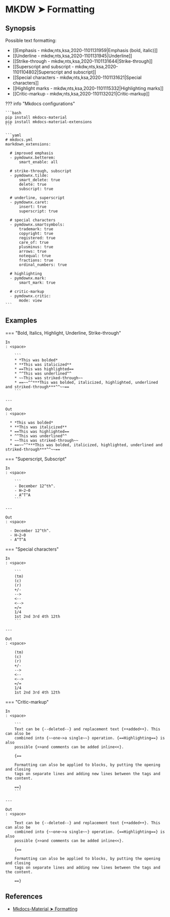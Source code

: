 # MKDW ➤ Formatting

## Synopsis

Possible text formatting:

- [[Emphasis - mkdw,nts,ksa,2020-1101131959|Emphasis (bold, italic)]]
- [[Underline - mkdw,nts,ksa,2020-1101131945|Underline]]
- [[Strike-through - mkdw,nts,ksa,2020-1101131644|Strike-through]]
- [[Superscript and subscript - mkdw,nts,ksa,2020-1101104802|Superscript and subscript]]
- [[Special characters - mkdw,nts,ksa,2020-1101131621|Special characters]]
- [[Highlight marks - mkdw,nts,ksa,2020-1101115332|Highlighting marks]]
- [[Critic-markup - mkdw,nts,ksa,2020-1101132021|Critic-markup]]

??? info "Mkdocs configurations"

    ```bash
    pip install mkdocs-material
    pip install mkdocs-material-extensions
    ```

    ```yaml
    # mkdocs.yml
    markdown_extensions:

      # improved emphasis
      - pymdownx.betterem:
          smart_enable: all

      # strike-through, subscript
      - pymdownx.tilde:
          smart_delete: true
          delete: true
          subscript: true

      # underline, superscript
      - pymdownx.caret:
          insert: true
          superscript: true

      # special characters
      - pymdownx.smartsymbols:
          trademark: true
          copyright: true
          registered: true
          care_of: true
          plusminus: true
          arrows: true
          notequal: true
          fractions: true
          ordinal_numbers: true

      # highlighting
      - pymdownx.mark:
          smart_mark: true

      # critic-markup
      - pymdownx.critic:
          mode: view
    ```

## Examples

=== "Bold, Italics, Highlight, Underline, Strike-through"

    In
    : <space>

        ```
        * *This was bolded*
        * **This was italicized**
        * ==This was highlighted==
        * ^^This was underlined^^
        * ~~This was striked-through~~
        * ==~~^^***This was bolded, italicized, highlighted, underlined and striked-through***^^~~==
        ```

    ---

    Out
    : <space>

      * *This was bolded*
      * **This was italicized**
      * ==This was highlighted==
      * ^^This was underlined^^
      * ~~This was striked-through~~
      * ==~~^^***This was bolded, italicized, highlighted, underlined and striked-through***^^~~==

=== "Superscript, Subscript"

    In
    : <space>

        ```
        - December 12^th^.
        - H~2~0
        - A^T^A
        ```

    ---

    Out
    : <space>

      - December 12^th^.
      - H~2~0
      - A^T^A

=== "Special characters"

    In
    : <space>

        ```
        (tm)
        (c)
        (r)
        +/-
        -->
        <--
        <-->
        =/=
        1/4
        1st 2nd 3rd 4th 12th
        ```

    ---

    Out
    : <space>

        (tm)
        (c)
        (r)
        +/-
        -->
        <--
        <-->
        =/=
        1/4
        1st 2nd 3rd 4th 12th

=== "Critic-markup"

    In
    : <space>

        ```
        Text can be {​--deleted--} and replacement text {​++added++}. This can also be
        combined into {​~~one~>a single~~} operation. {​==Highlighting==} is also
        possible {​>>and comments can be added inline<<}.

        {​==

        Formatting can also be applied to blocks, by putting the opening and closing
        tags on separate lines and adding new lines between the tags and the content.

        ==}
        ```

    ---

    Out
    : <space>

        Text can be {--deleted--} and replacement text {++added++}. This can also be
        combined into {~~one~>a single~~} operation. {==Highlighting==} is also
        possible {>>and comments can be added inline<<}.

        {==

        Formatting can also be applied to blocks, by putting the opening and closing
        tags on separate lines and adding new lines between the tags and the content.

        ==}

## References

- [Mkdocs-Material ➤ Formatting](https://squidfunk.github.io/mkdocs-material-insiders/reference/formatting/)
